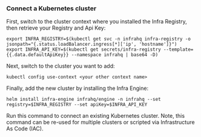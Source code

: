 ### Connect a Kubernetes cluster

First, switch to the cluster context where you installed the Infra Registry, then retrieve your Registry and Api Key:

```
export INFRA_REGISTRY=$(kubectl get svc -n infrahq infra-registry -o jsonpath="{.status.loadBalancer.ingress[*]['ip', 'hostname']}")
export INFRA_API_KEY=$(kubectl get secrets/infra-registry --template={{.data.defaultApiKey}} --namespace infrahq | base64 -D)
```

Next, switch to the cluster you want to add:

```
kubectl config use-context <your other context name>
```

Finally, add the new cluster by installing the Infra Engine:

```
helm install infra-engine infrahq/engine -n infrahq --set registry=$INFRA_REGISTRY --set apiKey=$INFRA_API_KEY
```

Run this command to connect an existing Kubernetes cluster. Note, this command can be re-used for multiple clusters or scripted via Infrastructure As Code (IAC).
